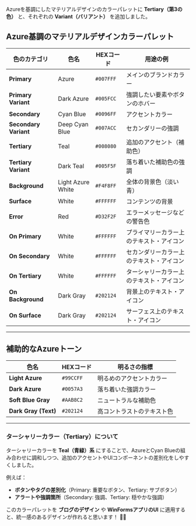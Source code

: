﻿Azureを基調にしたマテリアルデザインのカラーパレットに **Tertiary（第3の色）** と、それぞれの **Variant（バリアント）** を追加しました。  

## **Azure基調のマテリアルデザインカラーパレット**
| 色のカテゴリ | 色名 | HEXコード | 用途の例 |
|-------------|------|----------|---------|
| **Primary** | Azure | `#007FFF` | メインのブランドカラー |
| **Primary Variant** | Dark Azure | `#005FCC` | 強調したい要素やボタンのホバー |
| **Secondary** | Cyan Blue | `#0096FF` | アクセントカラー |
| **Secondary Variant** | Deep Cyan Blue | `#007ACC` | セカンダリーの強調 |
| **Tertiary** | Teal | `#008080` | 追加のアクセント（補助色） |
| **Tertiary Variant** | Dark Teal | `#005F5F` | 落ち着いた補助色の強調 |
| **Background** | Light Azure White | `#F4F8FF` | 全体の背景色（淡い青） |
| **Surface** | White | `#FFFFFF` | コンテンツの背景 |
| **Error** | Red | `#D32F2F` | エラーメッセージなどの警告色 |
| **On Primary** | White | `#FFFFFF` | プライマリーカラー上のテキスト・アイコン |
| **On Secondary** | White | `#FFFFFF` | セカンダリーカラー上のテキスト・アイコン |
| **On Tertiary** | White | `#FFFFFF` | ターシャリーカラー上のテキスト・アイコン |
| **On Background** | Dark Gray | `#202124` | 背景上のテキスト・アイコン |
| **On Surface** | Dark Gray | `#202124` | サーフェス上のテキスト・アイコン |

---

## **補助的なAzureトーン**
| 色名 | HEXコード | 明るさの指標 |
|------|----------|------------|
| **Light Azure** | `#99CCFF` | 明るめのアクセントカラー |
| **Dark Azure** | `#0057A3` | 落ち着いた強調カラー |
| **Soft Blue Gray** | `#AAB8C2` | ニュートラルな補助色 |
| **Dark Gray (Text)** | `#202124` | 高コントラストのテキスト色 |

---

### **ターシャリーカラー（Tertiary）について**
ターシャリーカラーを **Teal（青緑）系** にすることで、AzureとCyan Blueの組み合わせに調和しつつ、追加のアクセントやUIコンポーネントの差別化をしやすくしました。  

例えば：
- **ボタンやタグの差別化**（Primary: 重要なボタン、Tertiary: サブボタン）
- **アラートや強調箇所**（Secondary: 強調、Tertiary: 穏やかな強調）

このカラーパレットを **ブログのデザイン** や **WinFormsアプリのUI** に適用すると、統一感のあるデザインが作れると思います！ 🎨✨